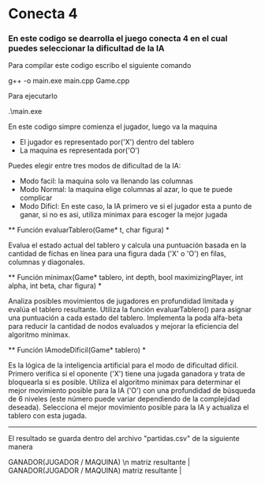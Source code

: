 # Conecta 4
### En este codigo se dearrolla el juego conecta 4 en el cual puedes seleccionar la dificultad de la IA

Para compilar este codigo escribo el siguiente comando

g++ -o main.exe main.cpp Game.cpp

Para ejecutarlo

.\main.exe


<p>
En este codigo simpre comienza el jugador, luego va la maquina
</p>

- El jugador es representado por('X') dentro del tablero
- La maquina es representada por('O')



<p>
Puedes elegir entre tres modos de dificultad de la IA:
</p>

- Modo facil: la maquina solo va llenando las columnas
- Modo Normal: la maquina elige columnas al azar, lo que te puede complicar
- Modo Dificl: En este caso, la IA primero ve si el jugador esta a punto de ganar, si no es asi, utiliza minimax para escoger la mejor jugada



** Función evaluarTablero(Game* t, char figura) *

Evalua el estado actual del tablero y calcula una puntuación basada en la cantidad de fichas en línea para una figura dada ('X' o 'O') en filas, columnas y diagonales.


** Función minimax(Game* tablero, int depth, bool maximizingPlayer, int alpha, int beta, char figura) *

Analiza posibles movimientos de jugadores en profundidad limitada y evalúa el tablero resultante.
Utiliza la función evaluarTablero() para asignar una puntuación a cada estado del tablero.
Implementa la poda alfa-beta para reducir la cantidad de nodos evaluados y mejorar la eficiencia del algoritmo minimax.


** Función IAmodeDificil(Game* tablero) *

Es la lógica de la inteligencia artificial para el modo de dificultad difícil.
Primero verifica si el oponente ('X') tiene una jugada ganadora y trata de bloquearla si es posible.
Utiliza el algoritmo minimax para determinar el mejor movimiento posible para la IA ('O') con una profundidad de búsqueda de 6 niveles (este número puede variar dependiendo de la complejidad deseada).
Selecciona el mejor movimiento posible para la IA y actualiza el tablero con esta jugada.



------------

El resultado se guarda dentro del archivo "partidas.csv" de la siguiente manera

GANADOR(JUGADOR / MAQUINA) \n
matriz resultante
|
GANADOR(JUGADOR / MAQUINA)
matriz resultante
|
